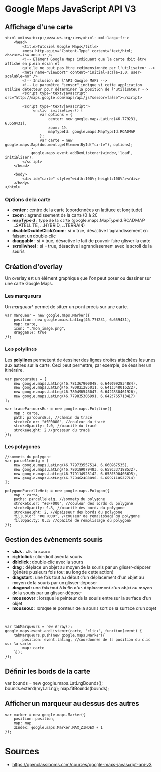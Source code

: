 # Google Maps JavaScript API V3

## Affichage d'une carte

    <html xmlns="http://www.w3.org/1999/xhtml" xml:lang="fr">
        <head>
            <title>Tutoriel Google Maps</title>
            <meta http-equiv="Content-Type" content="text/html; charset=iso-8859-1" />
            <!-- Elément Google Maps indiquant que la carte doit être affiché en plein écran et
            qu'elle ne peut pas être redimensionnée par l'utilisateur -->
            <meta name="viewport" content="initial-scale=1.0, user-scalable=no" />
            <!-- Inclusion de l'API Google MAPS -->
            <!-- Le paramètre "sensor" indique si cette application utilise détecteur pour déterminer la position de l'utilisateur -->
            <script type="text/javascript" src="http://maps.google.com/maps/api/js?sensor=false"></script>

            <script type="text/javascript">
                function initialiser() {
                    var options = {
                        center: new google.maps.LatLng(46.779231, 6.659431),
                        zoom: 19,
                        mapTypeId: google.maps.MapTypeId.ROADMAP
                    };
                    var carte = new google.maps.Map(document.getElementById("carte"), options);
                }
                google.maps.event.addDomListener(window,'load', initialiser);
            </script>
        </head>

        <body>
            <div id="carte" style="width:100%; height:100%"></div>
        </body>
    </html>

### Options de la carte

- **center** : centre de la carte (coordonnées en latitude et longitude)
- **zoom** : agrandissement de la carte (0 à 20
- **mapTypeId** : type de la carte (google.maps.MapTypeId.ROADMAP, ...SATELLITE, ...HYBRID, ...TERRAIN)
- **disableDoubleClickZoom** : si = true, désactive l'agrandissement en faisant un double-clic
- **draggable** : si = true, désactive le fait de pouvoir faire glisser la carte
- **scrollwheel** : si = true, désactive l'agrandissement avec le scroll de la souris

## Création d'overlay

Un overlay est un élément graphique que l'on peut poser ou dessiner sur une carte Google Maps.

### Les marqueurs

Un *marqueur** permet de situer un point précis sur une carte.

    var marqueur = new google.maps.Marker({
        position: new google.maps.LatLng(46.779231, 6.659431),
        map: carte,
        icon: "./mon_image.png",
        draggable: true
    });

### Les polylines

Les **polylines** permettent de dessiner des lignes droites attachées les unes aux autres sur la carte. Ceci peut permettre, par exemple, de dessiner un itinéraire.

    var parcoursBus = [
        new google.maps.LatLng(46.781367900048, 6.6401992834884),
        new google.maps.LatLng(46.780821285011, 6.6416348016222),
        new google.maps.LatLng(46.780496546047, 6.6421830461926),
        new google.maps.LatLng(46.779835306991, 6.6426765713417)
	];

	var traceParcoursBus = new google.maps.Polyline({
	    map : carte,
        path: parcoursBus, //chemin du tracé
        strokeColor: "#FF0000", //couleur du tracé
        strokeOpacity: 1.0, //opacité du tracé
        strokeWeight: 2 //grosseur du tracé
	});

### Les polygones

    //sommets du polygone
	var parcelleHeig = [
        new google.maps.LatLng(46.779733557514, 6.660767535),
        new google.maps.LatLng(46.780189079483, 6.6595337188532),
        new google.maps.LatLng(46.779114923142, 6.6580590403695),
        new google.maps.LatLng(46.778462483896, 6.6592118537714)
	];

	polygoneParcelleHeig = new google.maps.Polygon({
	    map : carte,
        paths: parcelleHeig, //sommets du polygone
        strokeColor: "#0FF000", //couleur des bords du polygone
        strokeOpacity: 0.8, //opacité des bords du polygone
        strokeWeight: 2, //épaisseur des bords du polygone
        fillColor: "#0FF000", //couleur de remplissage du polygone
        fillOpacity: 0.35 //opacité de remplissage du polygone
	});

## Gestion des évènements souris

- **click** : clic la souris
- **rightclick** : clic-droit avec la souris
- **dblclick** : double-clic avec la souris
- **drag** : déplace un objet au moyen de la souris par un glisser-déposer (généré plusieurs fois tout au long de cette action)
- **dragstart** : une fois tout au début d'un déplacement d'un objet au moyen de la souris par un glisser-déposer
- **dragend** : une fois tout à la fin d'un déplacement d'un objet au moyen de la souris par un glisser-déposer
- **mouseover** : lorsque le pointeur de la souris entre sur la surface d'un objet
- **mouseout** : lorsque le pointeur de la souris sort de la surface d'un objet

<br>

    var tabMarqueurs = new Array();
    google.maps.event.addListener(carte, 'click', function(event) {
        tabMarqueurs.push(new google.maps.Marker({
            position: event.latLng, //coordonnée de la position du clic sur la carte
            map: carte
        }));
    });


## Définir les bords de la carte

var bounds = new google.maps.LatLngBounds();
bounds.extend(myLatLng);
map.fitBounds(bounds);

## Afficher un marqueur au dessus des autres

    var marker = new google.maps.Marker({
        position: position,
        map: map,
        zIndex: google.maps.Marker.MAX_ZINDEX + 1
    });

# Sources

- https://openclassrooms.com/courses/google-maps-javascript-api-v3